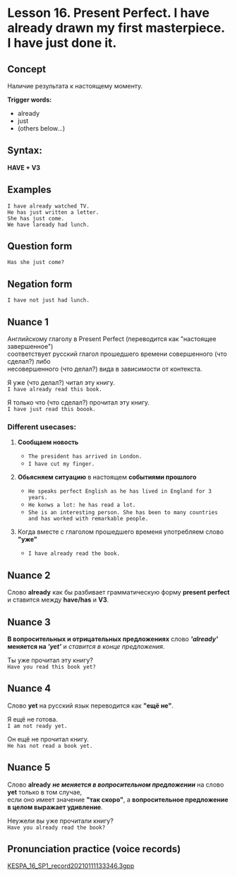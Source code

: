 # Lesson 16. Present Perfect. I have already drawn my first masterpiece. I have just done it.


## Concept

Наличие результата к настоящему моменту.  


**Trigger words:**

* already
* just
* (others below...)

## Syntax:

**HAVE + V3**  


## Examples

`I have already watched TV.`  
`He has just written a letter.`  
`She has just come.`  
`We have laready had lunch.`  


## Question form

`Has she just come?`  


## Negation form

`I have not just had lunch.`  


## Nuance 1

Английскому глаголу в Present Perfect (переводится как "настоящее завершенное")  
соответствует русский глагол прошедшего времени совершенного (что сделал?) либо  
несовершенного (что делал?) вида в зависимости от контекста.  

Я уже (что делал?) читал эту книгу.  
`I have already read this book.`

Я только что (что сделал?) прочитал эту книгу.  
`I have just read this boook.`

### Different usecases:

1. **Сообщаем новость**
    * `The president has arrived in London.`
    * `I have cut my finger.`
    
2. **Обьясняем ситуацию** в настоящем **событиями прошлого**
    * `He speaks perfect English as he has lived in England for 3 years.`
    * `He konws a lot: he has read a lot.`
    * `She is an interesting person. She has been to many countries and has worked with remarkable people.`
    
3. Когда вместе с глаголом прошедшего временя употребляем слово **"уже"**
    * `I have already read the book.`

## Nuance 2

Слово **already** как бы разбивает грамматическую форму **present perfect** и ставится между **have/has** и **V3**.  


## Nuance 3

**В вопросительных и отрицательных предложениях** слово **_'already'_ меняется на _'yet'_** и _ставится в конце предложения_.  

Ты уже прочитал эту книгу?  
`Have you read this book yet?`


## Nuance 4

Слово **yet** на русский язык переводится как **"ещё не"**.  

Я ещё не готова.  
`I am not ready yet.`  

Он ещё не прочитал книгу.  
`He has not read a book yet.`  


## Nuance 5

Слово **already** **_не меняется в вопросительном предложении_** на слово **yet** только в том случае,   
если оно имеет значение **"так скоро"**, а **вопросительное предложение в целом выражает удивление**.   

Неужели вы уже прочитали книгу?  
`Have you already read the book?`  

## Pronunciation practice (voice records)
[KESPA_16_SP1_record20210111133346.3gpp](https://mega.nz/file/UpUy1bIZ#DwZ3Qrky_Fha1al7HCbzIdbLtIwfJGJk6_Bi8BGbMts)
